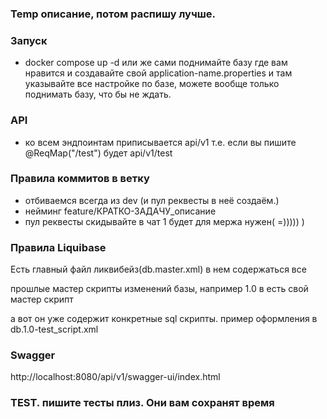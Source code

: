 ### Temp описание, потом распишу лучше.

### Запуск
- docker compose up -d или же сами поднимайте базу где вам нравится и создавайте свой application-name.properties и там
указывайте все настройке по базе, можете вообще только поднимать базу, что бы не ждать.


### API
- ко всем эндпоинтам приписывается api/v1
т.е. если вы пишите @ReqMap("/test") будет api/v1/test

### Правила коммитов в ветку
- отбиваемся всегда из dev (и пул реквесты в неё создаём.)
- нейминг feature/КРАТКО-ЗАДАЧУ_описание
- пул реквесты скидывайте в чат 1 будет для мержа нужен( =))))) )
### Правила Liquibase
Есть главный файл ликвибейз(db.master.xml) в нем содержаться все 

прошлые мастер скрипты изменений базы, например 1.0 в есть свой мастер скрипт

а вот он уже содержит конкретные sql скрипты. пример оформления в db.1.0-test_script.xml

### Swagger
http://localhost:8080/api/v1/swagger-ui/index.html

### TEST. пишите тесты плиз. Они вам сохранят время